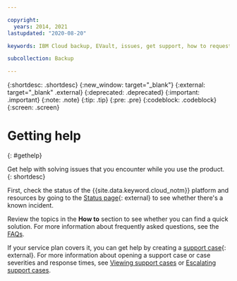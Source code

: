```yaml
---

copyright:
  years: 2014, 2021
lastupdated: "2020-08-20"

keywords: IBM Cloud backup, EVault, issues, get support, how to request help, open a case, open a ticket

subcollection: Backup

---
```

{:shortdesc: .shortdesc}
{:new_window: target="_blank"}
{:external: target="_blank" .external}
{:deprecated: .deprecated}
{:important: .important}
{:note: .note}
{:tip: .tip}
{:pre: .pre}
{:codeblock: .codeblock}
{:screen: .screen}

# Getting help
{: #gethelp}

Get help with solving issues that you encounter while you use the product.
{: shortdesc}

First, check the status of the {{site.data.keyword.cloud_notm}} platform and resources by going to the [Status page](https://cloud.ibm.com/status){: external} to see whether there's a known incident.

Review the topics in the **How to** section to see whether you can find a quick solution. For more information about frequently asked questions, see the [FAQs](/docs/Backup?topic=Backup-faqs).

If your service plan covers it, you can get help by creating a [support case](https://cloud.ibm.com/unifiedsupport/supportcenter){: external}. For more information about opening a support case or case severities and response times, see [Viewing support cases](/docs/get-support?topic=get-support-managing-support-cases) or [Escalating support cases](/docs/get-support?topic=get-support-escalation).
